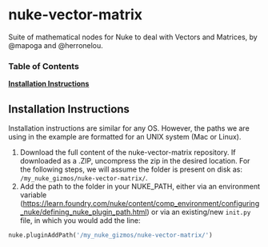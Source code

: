 # nuke-vector-matrix
Suite of mathematical nodes for Nuke to deal with Vectors and Matrices, by @mapoga and @herronelou.
 
### Table of Contents
**[Installation Instructions](#installation-instructions)**

## Installation Instructions
Installation instructions are similar for any OS. However, the paths we are using in the example are formatted for an UNIX system (Mac or Linux).

1. Download the full content of the nuke-vector-matrix repository. If downloaded
as a .ZIP, uncompress the zip in the desired location. For the following steps, we will assume the folder is present on disk as: `/my_nuke_gizmos/nuke-vector-matrix/`.
2. Add the path to the folder in your NUKE_PATH, either via an environment variable (https://learn.foundry.com/nuke/content/comp_environment/configuring_nuke/defining_nuke_plugin_path.html) or via an existing/new `init.py` file, in which you would add the line: 
```python
nuke.pluginAddPath('/my_nuke_gizmos/nuke-vector-matrix/')
```


